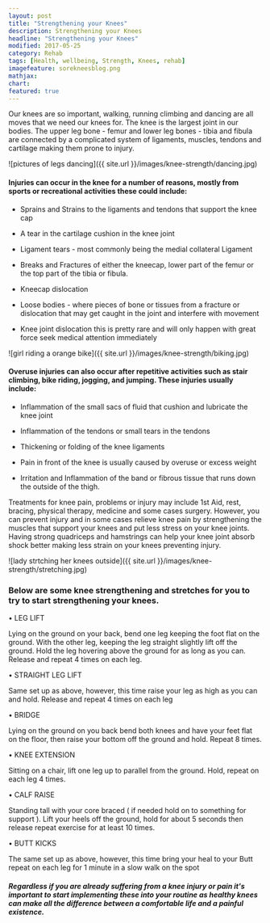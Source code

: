 ```yaml
---
layout: post
title: "Strengthening your Knees"
description: Strengthening your Knees
headline: "Strengthening your Knees"
modified: 2017-05-25
category: Rehab
tags: [Health, wellbeing, Strength, Knees, rehab]
imagefeature: sorekneesblog.png
mathjax: 
chart:
featured: true
---
```




Our knees are so important, walking, running climbing and dancing are all moves that we need our knees for.
The knee is the largest joint in our bodies. The upper leg bone - femur and lower leg bones - tibia and fibula are connected by a complicated system of ligaments, muscles, tendons and cartilage making them prone to injury.


![pictures of legs dancing]({{ site.url }}/images/knee-strength/dancing.jpg)


#### Injuries can occur in the knee for a number of reasons, mostly from sports or recreational activities these could include:

+	Sprains and Strains to the ligaments and tendons that support the knee cap

+	A tear in the cartilage cushion in the knee joint

+	Ligament tears - most commonly being the medial collateral Ligament

+	Breaks and Fractures of either the kneecap, lower part of the femur or the top part of the tibia or fibula.

+	Kneecap dislocation 

+	Loose bodies - where pieces of bone or tissues from a fracture or dislocation that may get caught in the joint and interfere with movement

+	Knee joint dislocation this is pretty rare and will only happen with great force seek medical attention immediately 


![girl riding a orange bike]({{ site.url }}/images/knee-strength/biking.jpg)


#### Overuse injuries can also occur after repetitive activities such as stair climbing, bike riding, jogging, and jumping. These injuries usually include:

+	Inflammation of the small sacs of fluid that cushion and lubricate the knee joint

+	Inflammation of the tendons or small tears in the tendons

+	Thickening or folding of the knee ligaments

+	Pain in front of the knee is usually caused by overuse or excess weight

+	Irritation and Inflammation of the band or fibrous tissue that runs down the outside of the thigh.

Treatments for knee pain, problems or injury may include 1st Aid, rest, bracing, physical therapy, medicine and some cases surgery. However, you can prevent injury and in some cases relieve knee pain by strengthening the muscles that support your knees and put less stress on your knee joints. Having strong quadriceps and hamstrings can help your knee joint absorb shock better making less strain on your knees preventing injury.


![lady strtching her knees outside]({{ site.url }}/images/knee-strength/stretching.jpg)


### Below are some knee strengthening and stretches for you to try to start strengthening your knees.

•	LEG LIFT

Lying on the ground on your back, bend one leg keeping the foot flat on the ground. With the other leg, keeping the leg straight slightly lift off the ground. Hold the leg hovering above the ground for as long as you can. Release and repeat 4 times on each leg.

•	STRAIGHT LEG LIFT 

Same set up as above, however, this time raise your leg as high as you can and hold. Release and repeat 4 times on each leg

•	BRIDGE

Lying on the ground on you back bend both knees and have your feet flat on the floor, then raise your bottom off the ground and hold. Repeat 8 times. 

•	KNEE EXTENSION

Sitting on a chair, lift one leg up to parallel from the ground. Hold, repeat on each leg 4 times.

•	CALF RAISE 


Standing tall with your core braced ( if needed hold on to something for support ). Lift your heels off the ground, hold for about 5 seconds then release repeat exercise for at least 10 times. 

•	BUTT KICKS 

The same set up as above, however, this time bring your heal to your Butt repeat on each leg for 1 minute in a slow walk on the spot


##### Regardless if you are already suffering from a knee injury or pain it's important to start implementing these into your routine as healthy knees can make all the difference between a comfortable life and a painful existence. 





